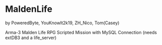 # MaldenLife
by PoweredByte, YouKnowIt2k19, ZH_Nico, Tom(Casey)

Arma-3 Malden Life RPG Scripted Mission with MySQL Connection (needs extDB3 and a life_server)
